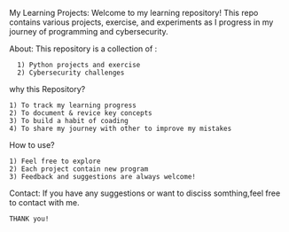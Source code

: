 My Learning Projects:
        Welcome to my learning repository! This repo contains various projects, exercise, and experiments as I progress in my journey of programming and cybersecurity.

About:
    This repository is a collection of :
      
      1) Python projects and exercise
      2) Cybersecurity challenges

why this Repository?
    
    1) To track my learning progress
    2) To document & revice key concepts
    3) To build a habit of coading
    4) To share my journey with other to improve my mistakes

How to use?
    
    1) Feel free to explore
    2) Each project contain new program
    3) Feedback and suggestions are always welcome!

Contact:
    If you have any suggestions or want to disciss somthing,feel free to contact with me.


    THANK you!
